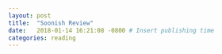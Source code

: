 ```yaml
---
layout: post
title:  "Soonish Review"
date:   2018-01-14 16:21:08 -0800 # Insert publishing time
categories: reading
---
```


